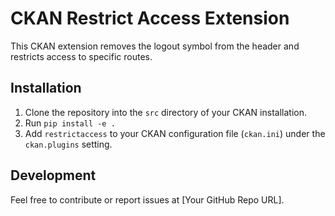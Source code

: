 # CKAN Restrict Access Extension

This CKAN extension removes the logout symbol from the header and restricts access to specific routes.

## Installation

1. Clone the repository into the `src` directory of your CKAN installation.
2. Run `pip install -e .`
3. Add `restrictaccess` to your CKAN configuration file (`ckan.ini`) under the `ckan.plugins` setting.

## Development

Feel free to contribute or report issues at [Your GitHub Repo URL].
